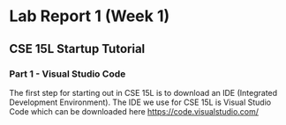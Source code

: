 # Lab Report 1 (Week 1)
## CSE 15L Startup Tutorial



### Part 1 - Visual Studio Code
The first step for starting out in CSE 15L is to download an IDE (Integrated Development Environment). The IDE we use for CSE 15L is Visual Studio Code which can be downloaded here  https://code.visualstudio.com/
